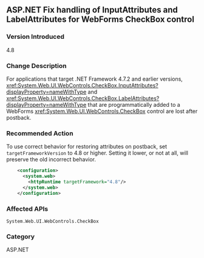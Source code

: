 ## ASP.NET Fix handling of InputAttributes and LabelAttributes for WebForms CheckBox control

### Version Introduced
4.8

### Change Description
For applications that target .NET Framework 4.7.2 and earlier versions, <xref:System.Web.UI.WebControls.CheckBox.InputAttributes?displayProperty=nameWithType> and <xref:System.Web.UI.WebControls.CheckBox.LabelAttributes?displayProperty=nameWithType> that are programmatically added to a WebForms  <xref:System.Web.UI.WebControls.CheckBox> control are lost
after postback.

### Recommended Action
To use correct behavior for restoring attributes on postback, set `targetFrameworkVersion` to 4.8 or higher. Setting
it lower, or not at all, will preserve the old incorrect behavior.

```xml
    <configuration>
      <system.web>
        <httpRuntime targetFramework="4.8"/>
      </system.web>
    </configuration>
```

### Affected APIs
`System.Web.UI.WebControls.CheckBox`

### Category
ASP.NET

<!--
    ### 643614	<ASP.NET WebForms> Buggy handling of InputAttributes and LabelAttributes in ASP.NET WebForms CheckBox control

-->


